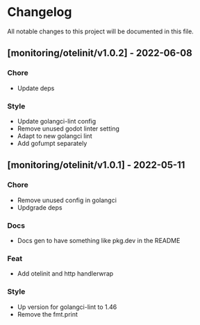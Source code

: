 # Changelog

All notable changes to this project will be documented in this file.

## [monitoring/otelinit/v1.0.2] - 2022-06-08

### Chore

- Update deps

### Style

- Update golangci-lint config
- Remove unused godot linter setting
- Adapt to new golangci lint
- Add gofumpt separately

## [monitoring/otelinit/v1.0.1] - 2022-05-11

### Chore

- Remove unused config in golangci
- Updgrade deps

### Docs

- Docs gen to have something like pkg.dev in the README

### Feat

- Add otelinit and http handlerwrap

### Style

- Up version for golangci-lint to 1.46
- Remove the fmt.print

<!-- generated by git-cliff -->
